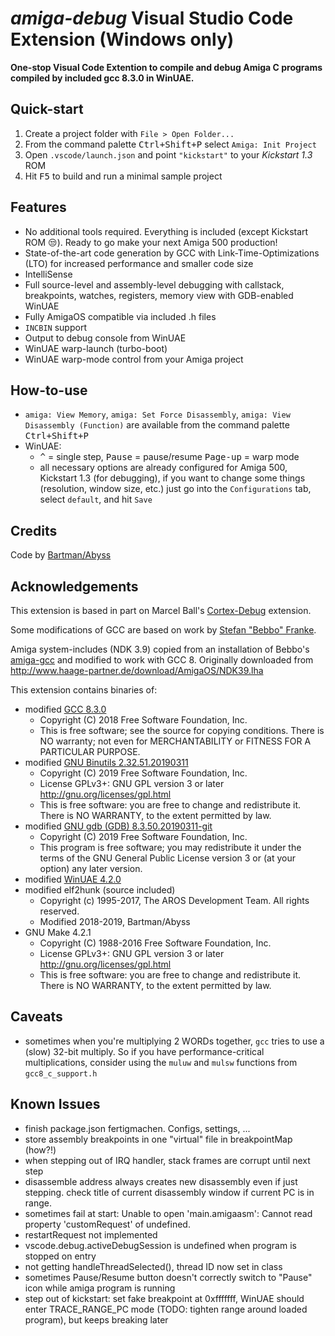 # _amiga-debug_ Visual Studio Code Extension (Windows only)

**One-stop Visual Code Extention to compile and debug Amiga C programs compiled by included gcc 8.3.0 in WinUAE.**

## Quick-start
1. Create a project folder with `File > Open Folder...`
2. From the command palette <kbd>Ctrl+Shift+P</kbd> select `Amiga: Init Project`
3. Open `.vscode/launch.json` and point `"kickstart"` to your *Kickstart 1.3* ROM
3. Hit <kbd>F5</kbd> to build and run a minimal sample project

## Features
- No additional tools required. Everything is included (except Kickstart ROM 😒). Ready to go make your next Amiga 500 production!
- State-of-the-art code generation by GCC with Link-Time-Optimizations (LTO) for increased performance and smaller code size
- IntelliSense
- Full source-level and assembly-level debugging with callstack, breakpoints, watches, registers, memory view with GDB-enabled WinUAE
- Fully AmigaOS compatible via included .h files
- `INCBIN` support
- Output to debug console from WinUAE
- WinUAE warp-launch (turbo-boot)
- WinUAE warp-mode control from your Amiga project

## How-to-use
- `amiga: View Memory`, `amiga: Set Force Disassembly`, `amiga: View Disassembly (Function)` are available from the command palette <kbd>Ctrl+Shift+P</kbd>
- WinUAE: 
  - <kbd>^</kbd> = single step, <kbd>Pause</kbd> = pause/resume <kbd>Page-up</kbd> = warp mode
  - all necessary options are already configured for Amiga 500, Kickstart 1.3 (for debugging), if you want to change some things (resolution, window size, etc.) just go into the `Configurations` tab, select `default`, and hit `Save`

## Credits
Code by [Bartman/Abyss](https://github.com/BartmanAbyss)

## Acknowledgements
This extension is based in part on Marcel Ball's [Cortex-Debug](https://github.com/Marus/cortex-debug) extension.

Some modifications of GCC are based on work by [Stefan "Bebbo" Franke](https://github.com/bebbo).

Amiga system-includes (NDK 3.9) copied from an installation of Bebbo's [amiga-gcc](https://github.com/bebbo/amiga-gcc/blob/master/Makefile) and modified to work with GCC 8. Originally downloaded from http://www.haage-partner.de/download/AmigaOS/NDK39.lha

This extension contains binaries of:
- modified [GCC 8.3.0](https://github.com/BartmanAbyss/gcc/tree/amiga-8_3_0)
  - Copyright (C) 2018 Free Software Foundation, Inc.
  - This is free software; see the source for copying conditions.  There is NO warranty; not even for MERCHANTABILITY or FITNESS FOR A PARTICULAR PURPOSE.
- modified [GNU Binutils 2.32.51.20190311](https://github.com/BartmanAbyss/binutils-gdb)
  - Copyright (C) 2019 Free Software Foundation, Inc.
  - License GPLv3+: GNU GPL version 3 or later <http://gnu.org/licenses/gpl.html>
  - This is free software: you are free to change and redistribute it. There is NO WARRANTY, to the extent permitted by law.
- modified [GNU gdb (GDB) 8.3.50.20190311-git](https://github.com/BartmanAbyss/binutils-gdb)
  - Copyright (C) 2019 Free Software Foundation, Inc.
  - This program is free software; you may redistribute it under the terms of the GNU General Public License version 3 or (at your option) any later version.
- modified [WinUAE 4.2.0](https://github.com/BartmanAbyss/WinUAE)
- modified elf2hunk (source included)
  - Copyright (c) 1995-2017, The AROS Development Team. All rights reserved.
  - Modified 2018-2019, Bartman/Abyss
- GNU Make 4.2.1
  - Copyright (C) 1988-2016 Free Software Foundation, Inc.
  - License GPLv3+: GNU GPL version 3 or later <http://gnu.org/licenses/gpl.html>
  - This is free software: you are free to change and redistribute it. There is NO WARRANTY, to the extent permitted by law.

## Caveats
- sometimes when you're multiplying 2 WORDs together, `gcc` tries to use a (slow) 32-bit multiply. So if you have performance-critical multiplications, consider using the `muluw` and `mulsw` functions from `gcc8_c_support.h`

## Known Issues
* finish package.json fertigmachen. Configs, settings, ...
* store assembly breakpoints in one "virtual" file in breakpointMap (how?!)
* when stepping out of IRQ handler, stack frames are corrupt until next step
* disassemble address always creates new disassembly even if just stepping. check title of current disassembly window if current PC is in range.
* sometimes fail at start: Unable to open 'main.amigaasm': Cannot read property 'customRequest' of undefined.
* restartRequest not implemented
* vscode.debug.activeDebugSession is undefined when program is stopped on entry
* not getting handleThreadSelected(), thread ID now set in class
* sometimes Pause/Resume button doesn't correctly switch to "Pause" icon while amiga program is running
* step out of kickstart: set fake breakpoint at 0xfffffff, WinUAE should enter TRACE_RANGE_PC mode (TODO: tighten range around loaded program), but keeps breaking later
